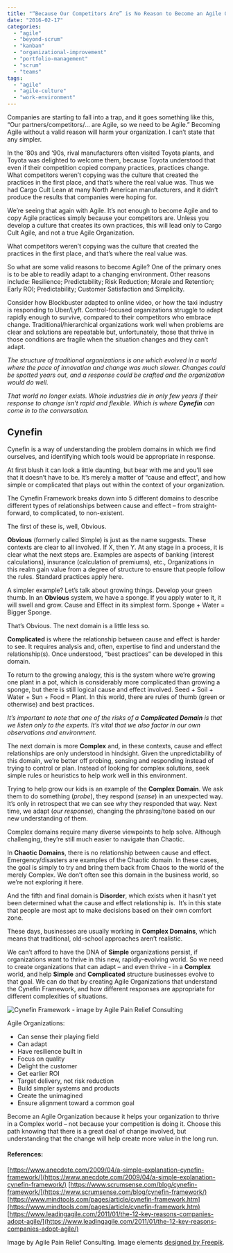 ```yaml
---
title: "“Because Our Competitors Are” is No Reason to Become an Agile Organization"
date: "2016-02-17"
categories: 
  - "agile"
  - "beyond-scrum"
  - "kanban"
  - "organizational-improvement"
  - "portfolio-management"
  - "scrum"
  - "teams"
tags: 
  - "agile"
  - "agile-culture"
  - "work-environment"
---
```


Companies are starting to fall into a trap, and it goes something like this, “Our partners/competitors/… are Agile, so we need to be Agile.” Becoming Agile without a valid reason will harm your organization. I can’t state that any simpler.

In the ‘80s and ‘90s, rival manufacturers often visited Toyota plants, and Toyota was delighted to welcome them, because Toyota understood that even if their competition copied company practices, practices change. What competitors weren’t copying was the culture that created the practices in the first place, and that’s where the real value was. Thus we had Cargo Cult Lean at many North American manufacturers, and it didn’t produce the results that companies were hoping for.

We’re seeing that again with Agile. It’s not enough to become Agile and to copy Agile practices simply because your competitors are. Unless you develop a culture that creates its own practices, this will lead only to Cargo Cult Agile, and not a true Agile Organization.

What competitors weren’t copying was the culture that created the practices in the first place, and that’s where the real value was.

So what are some valid reasons to become Agile? One of the primary ones is to be able to readily adapt to a changing environment. Other reasons include: Resilience; Predictability; Risk Reduction; Morale and Retention; Early ROI; Predictability; Customer Satisfaction and Simplicity.

Consider how Blockbuster adapted to online video, or how the taxi industry is responding to Uber/Lyft. Control-focused organizations struggle to adapt rapidly enough to survive, compared to their competitors who embrace change. Traditional/hierarchical organizations work well when problems are clear and solutions are repeatable but, unfortunately, those that thrive in those conditions are fragile when the situation changes and they can’t adapt.

_The structure of traditional organizations is one which evolved in a world where the pace of innovation and change was much slower. Changes could be spotted years out, and a response could be crafted and the organization would do well._

_That world no longer exists. Whole industries die in only few years if their response to change isn’t rapid and flexible. Which is where **Cynefin** can come in to the conversation._

## Cynefin

Cynefin is a way of understanding the problem domains in which we find ourselves, and identifying which tools would be appropriate in response.

At first blush it can look a little daunting, but bear with me and you’ll see that it doesn’t have to be. It’s merely a matter of “cause and effect”, and how simple or complicated that plays out within the context of your organization.

The Cynefin Framework breaks down into 5 different domains to describe different types of relationships between cause and effect – from straight-forward, to complicated, to non-existent.

The first of these is, well, Obvious.

**Obvious** (formerly called Simple) is just as the name suggests. These contexts are clear to all involved. If X, then Y. At any stage in a process, it is clear what the next steps are. Examples are aspects of banking (interest calculations), insurance (calculation of premiums), etc., Organizations in this realm gain value from a degree of structure to ensure that people follow the rules. Standard practices apply here.

A simpler example? Let’s talk about growing things. Develop your green thumb. In an **Obvious** system, we have a sponge. If you apply water to it, it will swell and grow. Cause and Effect in its simplest form. Sponge + Water = Bigger Sponge.

That’s Obvious. The next domain is a little less so.

**Complicated** is where the relationship between cause and effect is harder to see. It requires analysis and, often, expertise to find and understand the relationship(s). Once understood, “best practices” can be developed in this domain.

To return to the growing analogy, this is the system where we’re growing one plant in a pot, which is considerably more complicated than growing a sponge, but there is still logical cause and effect involved. Seed + Soil + Water + Sun + Food = Plant. In this world, there are rules of thumb (green or otherwise) and best practices.

_It’s important to note that one of the risks of a **Complicated Domain** is that we listen only to the experts. It’s vital that we also factor in our own observations and environment._

The next domain is more **Complex** and, in these contexts, cause and effect relationships are only understood in hindsight. Given the unpredictability of this domain, we’re better off probing, sensing and responding instead of trying to control or plan. Instead of looking for complex solutions, seek simple rules or heuristics to help work well in this environment.

Trying to help grow our kids is an example of the **Complex Domain**. We ask them to do something (_probe_), they respond (_sense_) in an unexpected way. It’s only in retrospect that we can see why they responded that way. Next time, we adapt (_our response_), changing the phrasing/tone based on our new understanding of them.

Complex domains require many diverse viewpoints to help solve. Although challenging, they’re still much easier to navigate than Chaotic.

In **Chaotic Domains**, there is no relationship between cause and effect. Emergency/disasters are examples of the Chaotic domain. In these cases, the goal is simply to try and bring them back from Chaos to the world of the merely Complex. We don’t often see this domain in the business world, so we’re not exploring it here.

And the fifth and final domain is **Disorder**, which exists when it hasn’t yet been determined what the cause and effect relationship is.  It’s in this state that people are most apt to make decisions based on their own comfort zone.

These days, businesses are usually working in **Complex Domains**, which means that traditional, old-school approaches aren’t realistic.

We can’t afford to have the DNA of **Simple** organizations persist, if organizations want to thrive in this new, rapidly-evolving world. So we need to create organizations that can adapt – and even thrive - in a **Complex** world, and help **Simple** and **Complicated** structure businesses evolve to that goal. We can do that by creating Agile Organizations that understand the Cynefin Framework, and how different responses are appropriate for different complexities of situations.

![Cynefin Framework - image by Agile Pain Relief Consulting](src/content/blog/because-our-competitors-are-is-no-reason-to-become-an-agile-organization/images/cynefin-chart.jpg)

Agile Organizations:

- Can sense their playing field
- Can adapt
- Have resilience built in
- Focus on quality
- Delight the customer
- Get earlier ROI
- Target delivery, not risk reduction
- Build simpler systems and products
- Create the unimagined
- Ensure alignment toward a common goal

Become an Agile Organization because it helps your organization to thrive in a Complex world – not because your competition is doing it. Choose this path knowing that there is a great deal of change involved, but understanding that the change will help create more value in the long run.

#### References:

[https://www.anecdote.com/2009/04/a-simple-explanation-cynefin-framework/](https://www.anecdote.com/2009/04/a-simple-explanation-cynefin-framework/) [https://www.scrumsense.com/blog/cynefin-framework/](https://www.scrumsense.com/blog/cynefin-framework/) [https://www.mindtools.com/pages/article/cynefin-framework.htm](https://www.mindtools.com/pages/article/cynefin-framework.htm) [https://www.leadingagile.com/2011/01/the-12-key-reasons-companies-adopt-agile/](https://www.leadingagile.com/2011/01/the-12-key-reasons-companies-adopt-agile/)

Image by Agile Pain Relief Consulting. Image elements [designed by Freepik](https://www.freepik.com/free-vector/calligraphic-circles_762241.htm).

